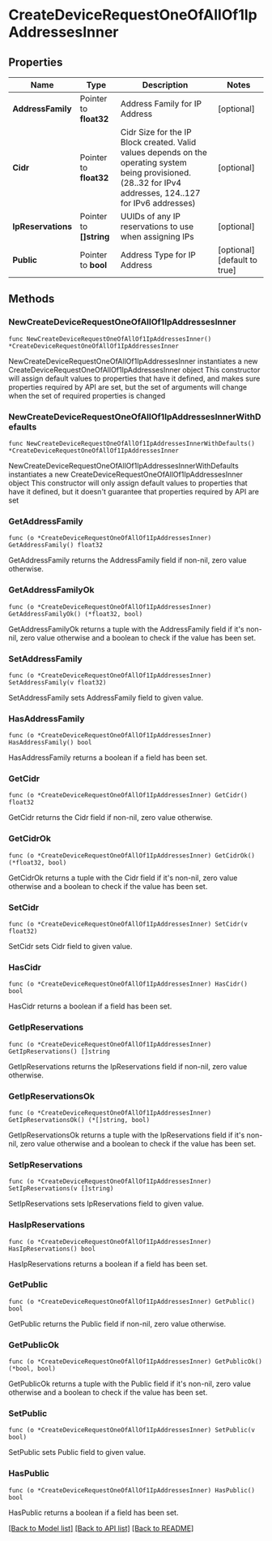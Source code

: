 # CreateDeviceRequestOneOfAllOf1IpAddressesInner

## Properties

Name | Type | Description | Notes
------------ | ------------- | ------------- | -------------
**AddressFamily** | Pointer to **float32** | Address Family for IP Address | [optional] 
**Cidr** | Pointer to **float32** | Cidr Size for the IP Block created. Valid values depends on the operating system being provisioned. (28..32 for IPv4 addresses, 124..127 for IPv6 addresses) | [optional] 
**IpReservations** | Pointer to **[]string** | UUIDs of any IP reservations to use when assigning IPs | [optional] 
**Public** | Pointer to **bool** | Address Type for IP Address | [optional] [default to true]

## Methods

### NewCreateDeviceRequestOneOfAllOf1IpAddressesInner

`func NewCreateDeviceRequestOneOfAllOf1IpAddressesInner() *CreateDeviceRequestOneOfAllOf1IpAddressesInner`

NewCreateDeviceRequestOneOfAllOf1IpAddressesInner instantiates a new CreateDeviceRequestOneOfAllOf1IpAddressesInner object
This constructor will assign default values to properties that have it defined,
and makes sure properties required by API are set, but the set of arguments
will change when the set of required properties is changed

### NewCreateDeviceRequestOneOfAllOf1IpAddressesInnerWithDefaults

`func NewCreateDeviceRequestOneOfAllOf1IpAddressesInnerWithDefaults() *CreateDeviceRequestOneOfAllOf1IpAddressesInner`

NewCreateDeviceRequestOneOfAllOf1IpAddressesInnerWithDefaults instantiates a new CreateDeviceRequestOneOfAllOf1IpAddressesInner object
This constructor will only assign default values to properties that have it defined,
but it doesn't guarantee that properties required by API are set

### GetAddressFamily

`func (o *CreateDeviceRequestOneOfAllOf1IpAddressesInner) GetAddressFamily() float32`

GetAddressFamily returns the AddressFamily field if non-nil, zero value otherwise.

### GetAddressFamilyOk

`func (o *CreateDeviceRequestOneOfAllOf1IpAddressesInner) GetAddressFamilyOk() (*float32, bool)`

GetAddressFamilyOk returns a tuple with the AddressFamily field if it's non-nil, zero value otherwise
and a boolean to check if the value has been set.

### SetAddressFamily

`func (o *CreateDeviceRequestOneOfAllOf1IpAddressesInner) SetAddressFamily(v float32)`

SetAddressFamily sets AddressFamily field to given value.

### HasAddressFamily

`func (o *CreateDeviceRequestOneOfAllOf1IpAddressesInner) HasAddressFamily() bool`

HasAddressFamily returns a boolean if a field has been set.

### GetCidr

`func (o *CreateDeviceRequestOneOfAllOf1IpAddressesInner) GetCidr() float32`

GetCidr returns the Cidr field if non-nil, zero value otherwise.

### GetCidrOk

`func (o *CreateDeviceRequestOneOfAllOf1IpAddressesInner) GetCidrOk() (*float32, bool)`

GetCidrOk returns a tuple with the Cidr field if it's non-nil, zero value otherwise
and a boolean to check if the value has been set.

### SetCidr

`func (o *CreateDeviceRequestOneOfAllOf1IpAddressesInner) SetCidr(v float32)`

SetCidr sets Cidr field to given value.

### HasCidr

`func (o *CreateDeviceRequestOneOfAllOf1IpAddressesInner) HasCidr() bool`

HasCidr returns a boolean if a field has been set.

### GetIpReservations

`func (o *CreateDeviceRequestOneOfAllOf1IpAddressesInner) GetIpReservations() []string`

GetIpReservations returns the IpReservations field if non-nil, zero value otherwise.

### GetIpReservationsOk

`func (o *CreateDeviceRequestOneOfAllOf1IpAddressesInner) GetIpReservationsOk() (*[]string, bool)`

GetIpReservationsOk returns a tuple with the IpReservations field if it's non-nil, zero value otherwise
and a boolean to check if the value has been set.

### SetIpReservations

`func (o *CreateDeviceRequestOneOfAllOf1IpAddressesInner) SetIpReservations(v []string)`

SetIpReservations sets IpReservations field to given value.

### HasIpReservations

`func (o *CreateDeviceRequestOneOfAllOf1IpAddressesInner) HasIpReservations() bool`

HasIpReservations returns a boolean if a field has been set.

### GetPublic

`func (o *CreateDeviceRequestOneOfAllOf1IpAddressesInner) GetPublic() bool`

GetPublic returns the Public field if non-nil, zero value otherwise.

### GetPublicOk

`func (o *CreateDeviceRequestOneOfAllOf1IpAddressesInner) GetPublicOk() (*bool, bool)`

GetPublicOk returns a tuple with the Public field if it's non-nil, zero value otherwise
and a boolean to check if the value has been set.

### SetPublic

`func (o *CreateDeviceRequestOneOfAllOf1IpAddressesInner) SetPublic(v bool)`

SetPublic sets Public field to given value.

### HasPublic

`func (o *CreateDeviceRequestOneOfAllOf1IpAddressesInner) HasPublic() bool`

HasPublic returns a boolean if a field has been set.


[[Back to Model list]](../README.md#documentation-for-models) [[Back to API list]](../README.md#documentation-for-api-endpoints) [[Back to README]](../README.md)


